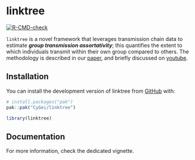 
<!-- README.md is generated from README.Rmd. Please edit that file -->

# linktree

<!-- badges: start -->

[![R-CMD-check](https://github.com/CyGei/linktree/actions/workflows/R-CMD-check.yaml/badge.svg)](https://github.com/CyGei/linktree/actions/workflows/R-CMD-check.yaml)
<!-- badges: end -->

`linktree` is a novel framework that leverages transmission chain data
to estimate ***group transmission assortativity***; this quantifies the
extent to which individuals transmit within their own group compared to
others. The methodology is described in our
[paper](https://journals.plos.org/plosone/article?id=10.1371/journal.pone.0313037),
and briefly discussed on
[youtube](https://www.youtube.com/watch?v=Ib5dBunDPN0).

## Installation

You can install the development version of linktree from
[GitHub](https://github.com/) with:

``` r
# install.packages("pak")
pak::pak("CyGei/linktree")
```

``` r
library(linktree)
```

## Documentation

For more information, check the dedicated vignette.
